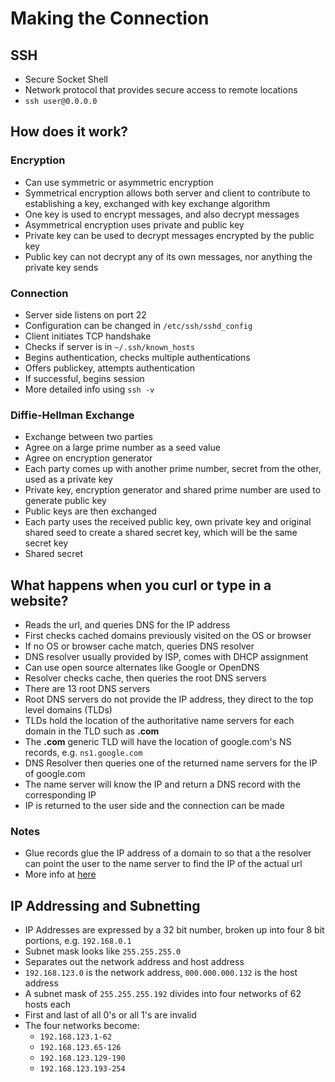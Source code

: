 # Making the Connection

## SSH
- Secure Socket Shell
- Network protocol that provides secure access to remote locations
- `ssh user@0.0.0.0`

## How does it work?

### Encryption
- Can use symmetric or asymmetric encryption
- Symmetrical encryption allows both server and client to contribute to establishing a key, exchanged with key exchange algorithm
- One key is used to encrypt messages, and also decrypt messages
- Asymmetrical encryption uses private and public key
- Private key can be used to decrypt messages encrypted by the public key
- Public key can not decrypt any of its own messages, nor anything the private key sends

### Connection
- Server side listens on port 22
- Configuration can be changed in `/etc/ssh/sshd_config`
- Client initiates TCP handshake
- Checks if server is in `~/.ssh/known_hosts`
- Begins authentication, checks multiple authentications
- Offers publickey, attempts authentication
- If successful, begins session
- More detailed info using `ssh -v`

### Diffie-Hellman Exchange
- Exchange between two parties
- Agree on a large prime number as a seed value
- Agree on encryption generator
- Each party comes up with another prime number, secret from the other, used as a private key
- Private key, encryption generator and shared prime number are used to generate public key
- Public keys are then exchanged
- Each party uses the received public key, own private key and original shared seed to create a shared secret key, which will be the same secret key
- Shared secret

## What happens when you curl or type in a website?
- Reads the url, and queries DNS for the IP address
- First checks cached domains previously visited on the OS or browser
- If no OS or browser cache match, queries DNS resolver
- DNS resolver usually provided by ISP, comes with DHCP assignment
- Can use open source alternates like Google or OpenDNS
- Resolver checks cache, then queries the root DNS servers
- There are 13 root DNS servers
- Root DNS servers do not provide the IP address, they direct to the top level domains (TLDs)
- TLDs hold the location of the authoritative name servers for each domain in the TLD such as **.com**
- The **.com** generic TLD will have the location of google.com's NS records, e.g. `ns1.google.com`
- DNS Resolver then queries one of the returned name servers for the IP of google.com
- The name server will know the IP and return a DNS record with the corresponding IP
- IP is returned to the user side and the connection can be made

### Notes
- Glue records glue the IP address of a domain to so that a the resolver can point the user to the name server to find the IP of the actual url
- More info at [here](http://blog.catchpoint.com/2014/07/01/dns-lookup-domain-name-ip-address/)

## IP Addressing and Subnetting

- IP Addresses are expressed by a 32 bit number, broken up into four 8 bit portions, e.g. `192.168.0.1`
- Subnet mask looks like `255.255.255.0`
- Separates out the network address and host address
- `192.168.123.0` is the network address, `000.000.000.132` is the host address
- A subnet mask of `255.255.255.192` divides into four networks of 62 hosts each
- First and last of all 0's or all 1's are invalid
- The four networks become:
  - `192.168.123.1-62`
  - `192.168.123.65-126`
  - `192.168.123.129-190`
  - `192.168.123.193-254`
